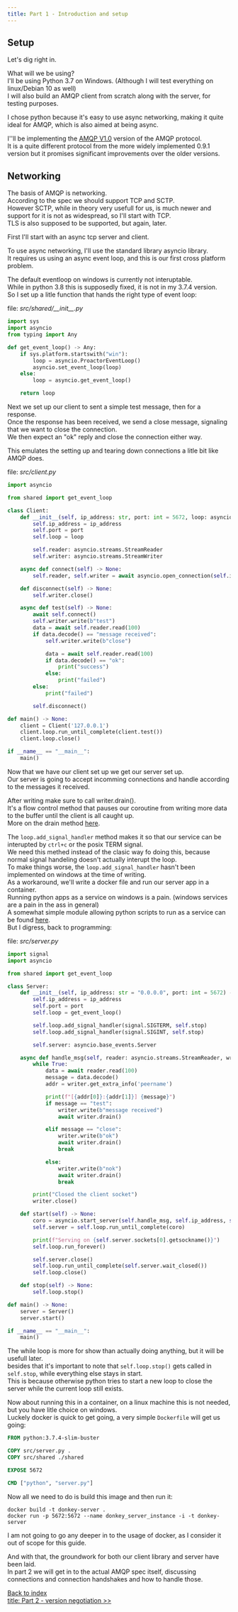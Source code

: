 ```yaml
---
title: Part 1 - Introduction and setup
---
```


## Setup

Let's dig right in.  

What will we be using?  
I'll be using Python 3.7 on Windows. (Although I will test everything on linux/Debian 10 as well)  
I will also build an AMQP client from scratch along with the server, for testing purposes.  

I chose python because it's easy to use async networking, making it quite ideal for AMQP, which is also aimed at being async.  

I''ll be implementing the [AMQP V1.0](http://www.amqp.org/sites/amqp.org/files/amqp.pdf) version of the AMQP protocol.  
It is a quite different protocol from the more widely implemented 0.9.1 version but it promises significant improvements over the older versions.  

## Networking

The basis of AMQP is networking.  
According to the spec we should support TCP and SCTP.  
However SCTP, while in theory very usefull for us, is much newer and support for it is not as widespread, so I'll start with TCP.  
TLS is also supposed to be supported, but again, later.  

First I'll start with an async tcp server and client.  

To use async networking, I'll use the standard library asyncio library.  
It requires us using an async event loop, and this is our first cross platform problem.  

The default eventloop on windows is currently not interuptable.  
While in python 3.8 this is supposedly fixed, it is not in my 3.7.4 version.  
So I set up a litle function that hands the right type of event loop:  

file: *src/shared/\_\_init\_\_.py*  

```python
import sys
import asyncio
from typing import Any

def get_event_loop() -> Any:
    if sys.platform.startswith("win"):
        loop = asyncio.ProactorEventLoop()
        asyncio.set_event_loop(loop)
    else:
        loop = asyncio.get_event_loop()

    return loop
```

Next we set up our client to sent a simple test message, then for a response.  
Once the response has been received, we send a close message, signaling that we want to close the connection.  
We then expect an "ok" reply and close the connection either way.  

This emulates the setting up and tearing down connections a litle bit like AMQP does.  

file: *src/client.py*  

```python
import asyncio

from shared import get_event_loop

class Client:
    def __init__(self, ip_address: str, port: int = 5672, loop: asyncio.AbstractEventLoop = get_event_loop()) -> None:
        self.ip_address = ip_address
        self.port = port
        self.loop = loop

        self.reader: asyncio.streams.StreamReader
        self.writer: asyncio.streams.StreamWriter

    async def connect(self) -> None:
        self.reader, self.writer = await asyncio.open_connection(self.ip_address, self.port, loop=self.loop)

    def disconnect(self) -> None:
        self.writer.close()

    async def test(self) -> None:
        await self.connect()
        self.writer.write(b"test")
        data = await self.reader.read(100)
        if data.decode() == "message received":
            self.writer.write(b"close")

            data = await self.reader.read(100)
            if data.decode() == "ok":
                print("success")
            else:
                print("failed")
        else:
            print("failed")

        self.disconnect()

def main() -> None:
    client = Client('127.0.0.1')
    client.loop.run_until_complete(client.test())
    client.loop.close()

if __name__ == "__main__":
    main()
```

Now that we have our client set up we get our server set up.  
Our server is going to accept incomming connections and handle according to the messages it received.  

After writing make sure to call writer.drain().  
It's a flow control method that pauses our coroutine from writing more data to the buffer until the client is all caught up.  
More on the drain method [here](https://docs.python.org/3/library/asyncio-stream.html#asyncio.StreamWriter.drain).  

The `loop.add_signal_handler` method makes it so that our service can be interupted by `ctrl+c` or the posix TERM signal.  
We need this methed instead of the clasic way fo doing this, because normal signal handeling doesn't actually interupt the loop.  
To make things worse, the `loop.add_signal_handler` hasn't been implemented on windows at the time of writing.  
As a workaround, we'll write a docker file and run our server app in a container.  
Running python apps as a service on windows is a pain. (windows services are a pain in the ass in general)  
A somewhat simple module allowing python scripts to run as a service can be found [here](https://github.com/kazaamjt/WinPyService).  
But I digress, back to programming:  

file: *src/server.py*  

```python
import signal
import asyncio

from shared import get_event_loop

class Server:
    def __init__(self, ip_address: str = "0.0.0.0", port: int = 5672) -> None:
        self.ip_address = ip_address
        self.port = port
        self.loop = get_event_loop()

        self.loop.add_signal_handler(signal.SIGTERM, self.stop)
        self.loop.add_signal_handler(signal.SIGINT, self.stop)

        self.server: asyncio.base_events.Server

    async def handle_msg(self, reader: asyncio.streams.StreamReader, writer: asyncio.streams.StreamWriter) -> None:
        while True:
            data = await reader.read(100)
            message = data.decode()
            addr = writer.get_extra_info('peername')

            print(f"[{addr[0]}:{addr[1]}] {message}")
            if message == "test":
                writer.write(b"message received")
                await writer.drain()

            elif message == "close":
                writer.write(b"ok")
                await writer.drain()
                break

            else:
                writer.write(b"nok")
                await writer.drain()
                break

        print("Closed the client socket")
        writer.close()

    def start(self) -> None:
        coro = asyncio.start_server(self.handle_msg, self.ip_address, self.port, loop=self.loop)
        self.server = self.loop.run_until_complete(coro)

        print(f"Serving on {self.server.sockets[0].getsockname()}")
        self.loop.run_forever()

        self.server.close()
        self.loop.run_until_complete(self.server.wait_closed())
        self.loop.close()

    def stop(self) -> None:
        self.loop.stop()

def main() -> None:
    server = Server()
    server.start()

if __name__ == "__main__":
    main()
```

The while loop is more for show than actually doing anything, but it will be usefull later.  
besides that it's important to note that `self.loop.stop()` gets called in `self.stop`, while everything else stays in start.  
This is because otherwise python tries to start a new loop to close the server while the current loop still exists.  

Now about running this in a container, on a linux machine this is not needed, but you have litle choice on windows.  
Luckely docker is quick to get going, a very simple `Dockerfile` will get us going:  

```Dockerfile
FROM python:3.7.4-slim-buster

COPY src/server.py .
COPY src/shared ./shared

EXPOSE 5672

CMD ["python", "server.py"]
```

Now all we need to do is build this image and then run it:  

`docker build -t donkey-server .`  
`docker run -p 5672:5672 --name donkey_server_instance -i -t donkey-server`  

I am not going to go any deeper in to the usage of docker, as I consider it out of scope for this guide.  

And with that, the groundwork for both our client library and server have been laid.  
In part 2 we will get in to the actual AMQP spec itself, discussing connections and connection handshakes and how to handle those.  

[Back to index](index.md)  
[title: Part 2 - version negotiation >>](part2.md)  

